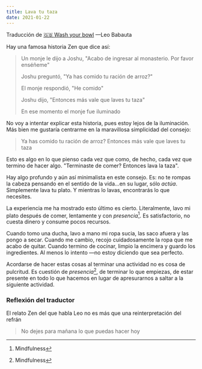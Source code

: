 ```yaml
---
title: Lava tu taza
date: 2021-01-22
---
```


Traducción de [🇬🇧 Wash your bowl](https://mnmlist.com/wash-your-bowl) —Leo Babauta

Hay una famosa historia Zen que dice así:

> Un monje le dijo a Joshu, "Acabo de ingresar al monasterio. Por favor enséñeme"
>
> Joshu preguntó, "Ya has comido tu ración de arroz?"
>
> El monje respondió, "He comido"
>
> Joshu dijo, "Entonces más vale que laves tu taza"
>
> En ese momento el monje fue iluminado

No voy a intentar explicar esta historia, pues estoy lejos de la iluminación. Más bien me gustaría centrarme en la maravillosa simplicidad del consejo:

> Ya has comido tu ración de arroz? Entonces más vale que laves tu taza

Esto es algo en lo que pienso cada vez que como, de hecho, cada vez que termino de hacer algo. "Terminaste de comer? Entonces lava la taza".

Hay algo profundo y aún así minimalista en este consejo. Es: no te rompas la cabeza pensando en el sentido de la vida...en su lugar, sólo *actúa*. Simplemente lava tu plato. Y mientras lo lavas, encontrarás lo que necesites.

La experiencia me ha mostrado esto último es cierto. Literalmente, lavo mi plato después de comer, lentamente y con *presencia*[^mindfulness]. Es satisfactorio, no cuesta dinero y consume pocos recursos.

Cuando tomo una ducha, lavo a mano mi ropa sucia, las saco afuera y las pongo a secar. Cuando me cambio, recojo cuidadosamente la ropa que me acabo de quitar. Cuando termino de cocinar, limpio la encimera y guardo los ingredientes. Al menos lo intento —no estoy diciendo que sea perfecto.

Acordarse de hacer estas cosas al terminar una actividad no es cosa de pulcritud. Es cuestión de *presencia*[^mindfulness], de terminar lo que empiezas, de estar presente en todo lo que hacemos en lugar de apresurarnos a saltar a la siguiente actividad.

[^mindfulness]: Mindfulness

### Reflexión del traductor

El relato Zen del que habla Leo no es más que una reinterpretación del refrán

> No dejes para mañana lo que puedas hacer hoy
